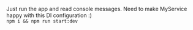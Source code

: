 Just run the app and read console messages. Need to make MyService happy with this DI configuration :)  
```npm i && npm run start:dev```

